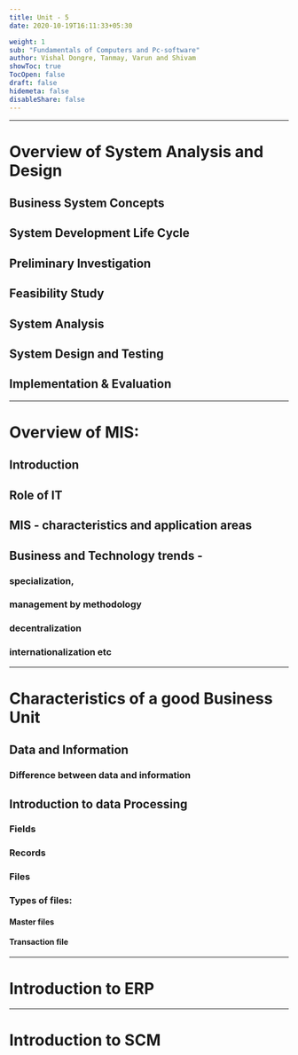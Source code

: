 ```yaml
---
title: Unit - 5
date: 2020-10-19T16:11:33+05:30

weight: 1
sub: "Fundamentals of Computers and Pc-software"
author: Vishal Dongre, Tanmay, Varun and Shivam
showToc: true
TocOpen: false
draft: false
hidemeta: false
disableShare: false
---
```


---

# Overview of System Analysis and Design

## Business System Concepts

## System Development Life Cycle

## Preliminary Investigation

## Feasibility Study

## System Analysis

## System Design and Testing

## Implementation & Evaluation

---

# Overview of MIS:

## Introduction

## Role of IT

## MIS - characteristics and application areas

## Business and Technology trends -

### specialization,

### management by methodology

### decentralization

### internationalization etc

---

# Characteristics of a good Business Unit

## Data and Information

### Difference between data and information

## Introduction to data Processing

### Fields

### Records

### Files

### Types of files:

#### Master files

#### Transaction file

---

# Introduction to ERP

---

# Introduction to SCM
